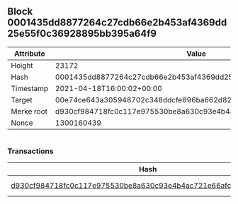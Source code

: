 ## Block 0001435dd8877264c27cdb66e2b453af4369dd25e55f0c36928895bb395a64f9

Attribute | Value
--- | ---
Height | 23172
Hash | 0001435dd8877264c27cdb66e2b453af4369dd25e55f0c36928895bb395a64f9
Timestamp | 2021-04-18T16:00:02+00:00
Target | 00e74ce643a305948702c348ddcfe896ba662d82c1a228faf4ad12250f07334e
Merke root | d930cf984718fc0c117e975530be8a630c93e4b4ac721e66afc34ecd3fc48f72
Nonce | 1300160439

```

```

### Transactions

Hash | Amount
--- | ---
[d930cf984718fc0c117e975530be8a630c93e4b4ac721e66afc34ecd3fc48f72](d930cf984718fc0c117e975530be8a630c93e4b4ac721e66afc34ecd3fc48f72.md) | 10.00000000 SKEPTI 
